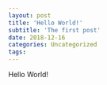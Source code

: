 ```yaml
---
layout: post
title: 'Hello World!'
subtitle: 'The first post'
date: 2018-12-16
categories: Uncategorized
tags: 
---
```

Hello World!
